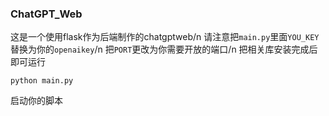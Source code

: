 ### ChatGPT_Web

这是一个使用flask作为后端制作的chatgptweb/n
请注意把<code>main.py</code>里面<code>YOU_KEY</code>替换为你的<code>openaikey</code>/n
把<code>PORT</code>更改为你需要开放的端口/n
把相关库安装完成后即可运行
```
python main.py
```
启动你的脚本
